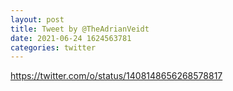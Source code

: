 ```yaml
--- 
layout: post 
title: Tweet by @TheAdrianVeidt 
date: 2021-06-24 1624563781 
categories: twitter 
--- 
```

https://twitter.com/o/status/1408148656268578817